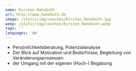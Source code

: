 ```yaml
---
name: Kirsten Hanebuth
url: http://www.hanebuth.de
image: /static/img/coaches/Kirsten_Hanebuth.jpg
webp: /static/img/coaches/Kirsten_Hanebuth.webp
tags: ''
languages: 'de'
---
```


<ul><li>Persönlichkeitsberatung, Potenzialanalyse</li><li>Der Blick auf Motivation und Bedürfnisse, Begleitung von Veränderungsprozessen</li><li>der Umgang mit der eigenen (Hoch-) Begabung</li></ul>